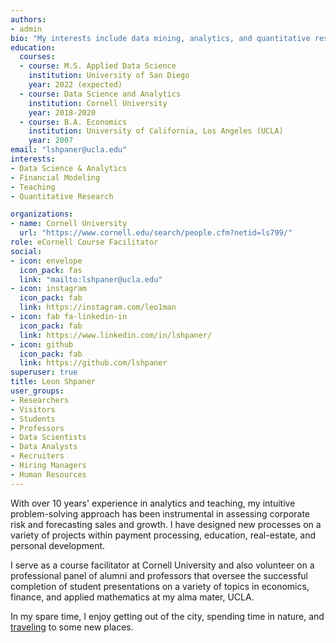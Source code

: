 ```yaml
---
authors:
- admin
bio: "My interests include data mining, analytics, and quantitative research."
education:
  courses:
  - course: M.S. Applied Data Science
    institution: University of San Diego
    year: 2022 (expected)
  - course: Data Science and Analytics
    institution: Cornell University
    year: 2018-2020
  - course: B.A. Economics
    institution: University of California, Los Angeles (UCLA)
    year: 2007
email: "lshpaner@ucla.edu"
interests:
- Data Science & Analytics
- Financial Modeling
- Teaching
- Quantitative Research

organizations:
- name: Cornell University
  url: "https://www.cornell.edu/search/people.cfm?netid=ls799/"
role: eCornell Course Facilitator
social:
- icon: envelope
  icon_pack: fas
  link: "mailto:lshpaner@ucla.edu"
- icon: instagram
  icon_pack: fab
  link: https://instagram.com/leo1man  
- icon: fab fa-linkedin-in
  icon_pack: fab
  link: https://www.linkedin.com/in/lshpaner/
- icon: github
  icon_pack: fab
  link: https://github.com/lshpaner
superuser: true
title: Leon Shpaner
user_groups:
- Researchers
- Visitors
- Students
- Professors
- Data Scientists
- Data Analysts
- Recruiters
- Hiring Managers
- Human Resources
---
```


With over 10 years' experience in analytics and teaching, my intuitive problem-solving approach has been instrumental in assessing corporate risk and forecasting sales and growth. I have designed new processes on a variety of projects within payment processing, education, real-estate, and personal development.

I serve as a course facilitator at Cornell University and also volunteer on a professional panel of alumni and professors that oversee the successful completion of student presentations on a variety of topics in economics, finance, and applied mathematics at my alma mater, UCLA.

In my spare time, I enjoy getting out of the city, spending time in nature, and [traveling](/blog/post) to some new places. 
